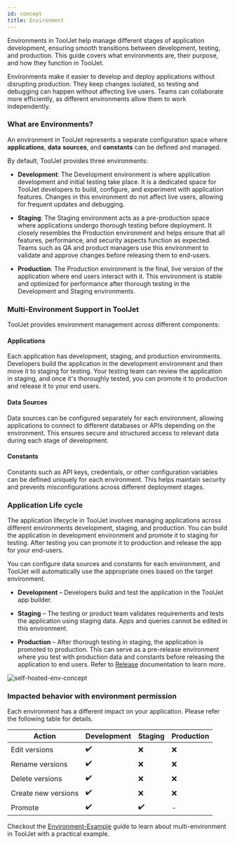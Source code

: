 ```yaml
---
id: concept
title: Environment 
---
```



Environments in ToolJet help manage different stages of application development, ensuring smooth transitions between development, testing, and production. This guide covers what environments are, their purpose, and how they function in ToolJet.

Environments make it easier to develop and deploy applications without disrupting production. They keep changes isolated, so testing and debugging can happen without affecting live users. Teams can collaborate more efficiently, as different environments allow them to work independently.

### What are Environments?

An environment in ToolJet represents a separate configuration space where **applications**, **data** **sources**, and **constants** can be defined and managed.

By default, ToolJet provides three environments:

-   **Development**: The Development environment is where application development and initial testing take place. It is a dedicated space for ToolJet developers to build, configure, and experiment with application features. Changes in this environment do not affect live users, allowing for frequent updates and debugging.
    
-   **Staging**: The Staging environment acts as a pre-production space where applications undergo thorough testing before deployment. It closely resembles the Production environment and helps ensure that all features, performance, and security aspects function as expected. Teams such as QA and product managers use this environment to validate and approve changes before releasing them to end-users.
    
-   **Production**: The Production environment is the final, live version of the application where end users interact with it. This environment is stable and optimized for performance after thorough testing in the Development and Staging environments.
    

### Multi-Environment Support in ToolJet

ToolJet provides environment management across different components:

#### Applications

Each application has development, staging, and production environments. Developers build  the application in the development environment and then move it to staging for testing. Your testing team can review the application in staging, and once it's thoroughly tested, you can promote it to production and release it to your end users.

#### Data Sources

Data sources can be configured separately for each environment, allowing applications to connect to different databases or APIs depending on the environment. This ensures secure and structured access to relevant data during each stage of development.

#### Constants

Constants such as API keys, credentials, or other configuration variables can be defined uniquely for each environment. This helps maintain security and prevents misconfigurations across different deployment stages.

### Application Life cycle

The application lifecycle in ToolJet involves managing applications across different environments development, staging, and production. You can build the application in development environment and promote it to staging for testing.  After testing you can promote it to production and release the app for your end-users.

You can configure data sources and constants for each environment, and ToolJet will automatically use the appropriate ones based on the target environment.

-   **Development** – Developers build and test the application in the ToolJet app builder.
    
-   **Staging** – The testing or product team validates requirements and tests the application using staging data. Apps and queries cannot be edited in this environment.
    
-   **Production** – After thorough testing in staging, the application is promoted to production. This can serve as a pre-release environment where you test with production data and constants before releasing the application to end users. Refer to [Release](http://s) documentation to learn more.

<img className="screenshot-full img-l" src="/img/development-lifecycle/environments/Built-in-env.png" alt="self-hosted-env-concept" />

    
### Impacted behavior with environment permission 

Each environment has a different impact on your application. Please refer the following table for details.

| Action             | Development | Staging | Production |
|--------------------|------------|---------|------------|
| Edit versions     | ✔️         | ❌      | ❌         |
| Rename versions   | ✔️         | ❌      | ❌         |
| Delete versions   | ✔️         | ❌      | ❌         |
| Create new versions | ✔️      | ❌      | ❌         |
| Promote           | ✔️         | ✔️      | -          |


Checkout the [Environment-Example](http://f) guide to learn about multi-environment in ToolJet with a practical example.